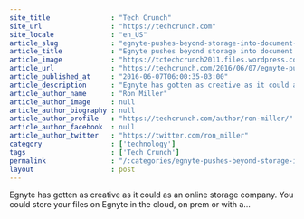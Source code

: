 ```yaml
---
site_title               : "Tech Crunch"
site_url                 : "https://techcrunch.com"
site_locale              : "en_US"
article_slug             : "egnyte-pushes-beyond-storage-into-document-protection"
article_title            : "Egnyte pushes beyond storage into document protection"
article_image            : "https://tctechcrunch2011.files.wordpress.com/2016/06/shutterstock_404482279.jpg?w=764&h=400&crop=1"
article_url              : "https://techcrunch.com/2016/06/07/egnyte-pushes-beyond-storage-into-document-protection/"
article_published_at     : "2016-06-07T06:00:35-03:00"
article_description      : "Egnyte has gotten as creative as it could as an online storage company. You could store your files on Egnyte in the cloud, on prem or with a..."
article_author_name      : "Ron Miller"
article_author_image     : null
article_author_biography : null
article_author_profile   : "https://techcrunch.com/author/ron-miller/"
article_author_facebook  : null
article_author_twitter   : "https://twitter.com/ron_miller"
category                 : ['technology']
tags                     : ['Tech Crunch']
permalink                : "/:categories/egnyte-pushes-beyond-storage-into-document-protection/"
layout                   : post
---
```


Egnyte has gotten as creative as it could as an online storage company. You could store your files on Egnyte in the cloud, on prem or with a...
